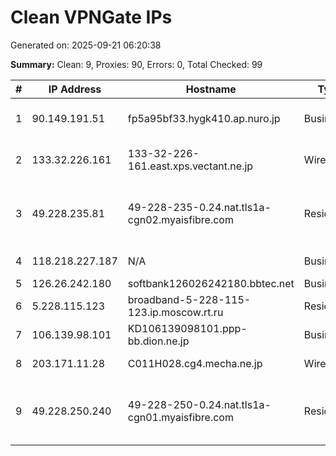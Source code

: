 # Clean VPNGate IPs
Generated on: 2025-09-21 06:20:38

**Summary:** Clean: 9, Proxies: 90, Errors: 0, Total Checked: 99

| # | IP Address | Hostname | Type | Country | Provider |
|---|------------|----------|------|---------|----------|
| 1 | 90.149.191.51 | fp5a95bf33.hygk410.ap.nuro.jp | Business | JP | Sony Network Communications Inc. |
| 2 | 133.32.226.161 | 133-32-226-161.east.xps.vectant.ne.jp | Wireless | JP | ARTERIA Networks Corporation |
| 3 | 49.228.235.81 | 49-228-235-0.24.nat.tls1a-cgn02.myaisfibre.com | Residential | TH | ADVANCED WIRELESS NETWORK COMPANY LIMITED |
| 4 | 118.218.227.187 | N/A | Business | KR | SK Broadband Co Ltd |
| 5 | 126.26.242.180 | softbank126026242180.bbtec.net | Business | JP | SoftBank Corp. |
| 6 | 5.228.115.123 | broadband-5-228-115-123.ip.moscow.rt.ru | Residential | RU | PJSC Rostelecom |
| 7 | 106.139.98.101 | KD106139098101.ppp-bb.dion.ne.jp | Business | JP | KDDI CORPORATION |
| 8 | 203.171.11.28 | C011H028.cg4.mecha.ne.jp | Wireless | JP | Suzuka Cable Co.,Ltd |
| 9 | 49.228.250.240 | 49-228-250-0.24.nat.tls1a-cgn01.myaisfibre.com | Residential | TH | ADVANCED WIRELESS NETWORK COMPANY LIMITED |
